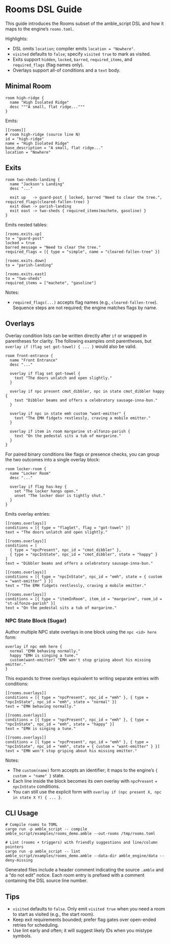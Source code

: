 # Rooms DSL Guide

This guide introduces the Rooms subset of the amble_script DSL and how it maps to the engine’s `rooms.toml`.

Highlights:
- DSL omits `location`; compiler emits `location = "Nowhere"`.
- `visited` defaults to `false`; specify `visited true` to mark as visited.
- Exits support `hidden`, `locked`, `barred`, `required_items`, and `required_flags` (flag names only).
- Overlays support all-of conditions and a `text` body.

## Minimal Room

```
room high-ridge {
  name "High Isolated Ridge"
  desc """A small, flat ridge..."""
}
```

Emits:

```
[[rooms]]
# room high-ridge (source line N)
id = "high-ridge"
name = "High Isolated Ridge"
base_description = "A small, flat ridge..."
location = "Nowhere"
```

## Exits

```
room two-sheds-landing {
  name "Jackson's Landing"
  desc "..."

  exit up   -> guard-post { locked, barred "Need to clear the tree.", required_flags(cleared-fallen-tree) }
  exit down -> parish-landing
  exit east -> two-sheds { required_items(machete, gasoline) }
}
```

Emits nested tables:

```
[rooms.exits.up]
to = "guard-post"
locked = true
barred_message = "Need to clear the tree."
required_flags = [{ type = "simple", name = "cleared-fallen-tree" }]

[rooms.exits.down]
to = "parish-landing"

[rooms.exits.east]
to = "two-sheds"
required_items = ["machete", "gasoline"]
```

Notes:
- `required_flags(...)` accepts flag names (e.g., `cleared-fallen-tree`). Sequence steps are not required; the engine matches flags by name.

## Overlays

Overlay condition lists can be written directly after `if` or wrapped in parentheses for clarity. The following examples omit parentheses, but `overlay if (flag set got-towel) { ... }` would also be valid.

```
room front-entrance {
  name "Front Entrance"
  desc "..."

  overlay if flag set got-towel {
    text "The doors unlatch and open slightly."
  }

  overlay if npc present cmot_dibbler, npc in state cmot_dibbler happy {
    text "Dibbler beams and offers a celebratory sausage-inna-bun."
  }

  overlay if npc in state emh custom "want-emitter" {
    text "The EMH fidgets restlessly, craving a mobile emitter."
  }

  overlay if item in room margarine st-alfonzo-parish {
    text "On the pedestal sits a tub of margarine."
  }
}
```

For paired binary conditions like flags or presence checks, you can group the two outcomes into a single overlay block:

```
room locker-room {
  name "Locker Room"
  desc "..."

  overlay if flag has-key {
    set "The locker hangs open."
    unset "The locker door is tightly shut."
  }
}
```

Emits overlay entries:

```
[[rooms.overlays]]
conditions = [{ type = "flagSet", flag = "got-towel" }]
text = "The doors unlatch and open slightly."

[[rooms.overlays]]
conditions = [
  { type = "npcPresent", npc_id = "cmot_dibbler" },
  { type = "npcInState", npc_id = "cmot_dibbler", state = "happy" }
]
text = "Dibbler beams and offers a celebratory sausage-inna-bun."

[[rooms.overlays]]
conditions = [{ type = "npcInState", npc_id = "emh", state = { custom = "want-emitter" } }]
text = "The EMH fidgets restlessly, craving a mobile emitter."

[[rooms.overlays]]
conditions = [{ type = "itemInRoom", item_id = "margarine", room_id = "st-alfonzo-parish" }]
text = "On the pedestal sits a tub of margarine."
```

### NPC State Block (Sugar)

Author multiple NPC state overlays in one block using the `npc <id> here` form:

```
overlay if npc emh here {
  normal "EMH behaving normally."
  happy "EMH is singing a tune."
  custom(want-emitter) "EMH won't stop griping about his missing emitter."
}
```

This expands to three overlays equivalent to writing separate entries with conditions:

```
[[rooms.overlays]]
conditions = [{ type = "npcPresent", npc_id = "emh" }, { type = "npcInState", npc_id = "emh", state = "normal" }]
text = "EMH behaving normally."

[[rooms.overlays]]
conditions = [{ type = "npcPresent", npc_id = "emh" }, { type = "npcInState", npc_id = "emh", state = "happy" }]
text = "EMH is singing a tune."

[[rooms.overlays]]
conditions = [{ type = "npcPresent", npc_id = "emh" }, { type = "npcInState", npc_id = "emh", state = { custom = "want-emitter" } }]
text = "EMH won't stop griping about his missing emitter."
```

Notes:
- The `custom(name)` form accepts an identifier; it maps to the engine’s `{ custom = "name" }` state.
- Each line inside the block becomes its own overlay with `npcPresent` + `npcInState` conditions.
- You can still use the explicit form with `overlay if (npc present X, npc in state X Y) { ... }`.

## CLI Usage

```
# Compile rooms to TOML
cargo run -p amble_script -- compile amble_script/examples/rooms_demo.amble --out-rooms /tmp/rooms.toml

# Lint (rooms + triggers) with friendly suggestions and line/column pointers
cargo run -p amble_script -- lint amble_script/examples/rooms_demo.amble --data-dir amble_engine/data --deny-missing
```

Generated files include a header comment indicating the source `.amble` and a “do not edit” notice. Each room entry is prefixed with a comment containing the DSL source line number.

## Tips

- `visited` defaults to `false`. Only emit `visited true` when you need a room to start as visited (e.g., the start room).
- Keep exit requirements bounded; prefer flag gates over open-ended retries for scheduling.
- Use lint early and often; it will suggest likely IDs when you mistype symbols.
